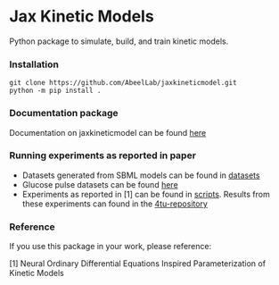 

# Jax Kinetic Models
Python package to simulate, build, and train kinetic models.

### Installation

```
git clone https://github.com/AbeelLab/jaxkineticmodel.git
python -m pip install .
```


### Documentation package 
Documentation on jaxkineticmodel can be found [here](https://abeellab.github.io/jaxkineticmodel/)

### Running experiments as reported in paper
- Datasets generated from SBML models can be found in [datasets](datasets/)
- Glucose pulse datasets can be found [here](datasets/VanHeerden_Glucose_Pulse/)
- Experiments as reported in [1] can be found in [scripts](scripts/). Results from these experiments can found in the 
[4tu-repository](https://data.4tu.nl/private_datasets/o-HY8kDJhoCXyNOijO9Eaylje7E2dU-ex-edboPBDZ8)


### Reference
If you use this package in your work, please reference:

[1] Neural Ordinary Differential Equations Inspired Parameterization of Kinetic Models
